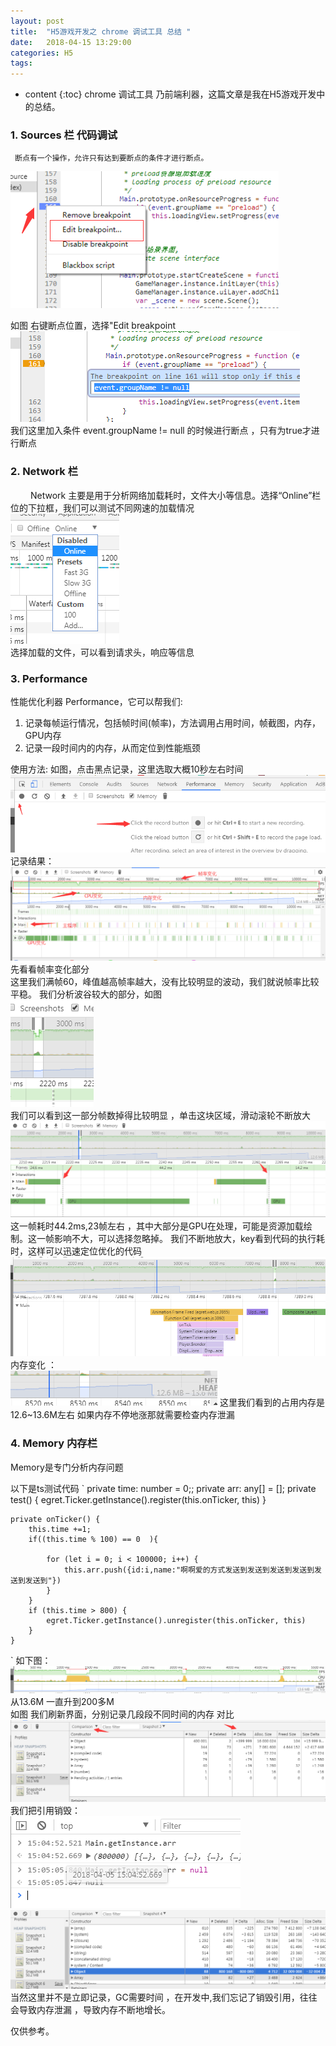 ```yaml
---
layout: post
title:  "H5游戏开发之 chrome 调试工具 总结 "
date:   2018-04-15 13:29:00
categories: H5 
tags: 
---
```


* content
{:toc}
chrome 调试工具 乃前端利器，这篇文章是我在H5游戏开发中的总结。
<!--more-->  
 


### 1. Sources 栏 代码调试  
     断点有一个操作，允许只有达到要断点的条件才进行断点。
  ![图1](images/imgs/temp.png)  
  
  如图 右键断点位置，选择"Edit breakpoint   
  ![图2](images/imgs/temp1.png)  
  我们这里加入条件 event.groupName != null 的时候进行断点 ，只有为true才进行断点  
  
### 2. Network 栏 
 　 　Network 主要是用于分析网络加载耗时，文件大小等信息。选择“Online”栏位的下拉框，我们可以测试不同网速的加载情况    
 ![图3](images/imgs/temp2.png)  
  选择加载的文件，可以看到请求头，响应等信息 

### 3. Performance 
  性能优化利器 Performance，它可以帮我们:   
  1. 记录每帧运行情况，包括帧时间(帧率)，方法调用占用时间，帧截图，内存，GPU内存    
  2. 记录一段时间内的内存，从而定位到性能瓶颈  
 
 使用方法:
 如图，点击黑点记录，这里选取大概10秒左右时间
 ![图4](images/imgs/temp4.png)  
 记录结果：  
![图5](images/imgs/temp5.png) 
先看看帧率变化部分  
这里我们满帧60，峰值越高帧率越大，没有比较明显的波动，我们就说帧率比较平稳。 我们分析波谷较大的部分，如图  
![图6](images/imgs/temp6.png)   
我们可以看到这一部分帧数掉得比较明显 ，单击这块区域，滑动滚轮不断放大  
![图7](images/imgs/temp7.png)  
这一帧耗时44.2ms,23帧左右 ，其中大部分是GPU在处理，可能是资源加载绘制。这一帧影响不大，可以选择忽略掉。  我们不断地放大，key看到代码的执行耗时，这样可以迅速定位优化的代码
![图8](images/imgs/temp8.png)    
内存变化 ：  
![图9](images/imgs/temp9.png) 
这里我们看到的占用内存是12.6~13.6M左右 如果内存不停地涨那就需要检查内存泄漏   

### 4. Memory 内存栏
  Memory是专门分析内存问题 

  以下是ts测试代码 
 `
    private time: number = 0;;
    private arr: any[] = [];
    private test() {
        egret.Ticker.getInstance().register(this.onTicker, this)
    }

    private onTicker() {
        this.time +=1;
        if((this.time % 100) == 0  ){
            
            for (let i = 0; i < 100000; i++) {
                this.arr.push({id:i,name:"啊啊爱的方式发送到发送到发送到发送到发送到发送到"})
            }
        }
        if (this.time > 800) {
            egret.Ticker.getInstance().unregister(this.onTicker, this)
        }
    }
 `
 如下图：
  ![图11](images/imgs/temp11.png)   
  从13.6M 一直升到200多M   
如图 我们刷新界面，分别记录几段段不同时间的内存 对比 
![图10](images/imgs/temp10.png)  
我们把引用销毁：  
![图12](images/imgs/temp12.png)    
![图13](images/imgs/temp13.png)   
当然这里并不是立即记录，GC需要时间 ，在开发中,我们忘记了销毁引用，往往会导致内存泄漏 ，导致内存不断地增长。   

  仅供参考。
 